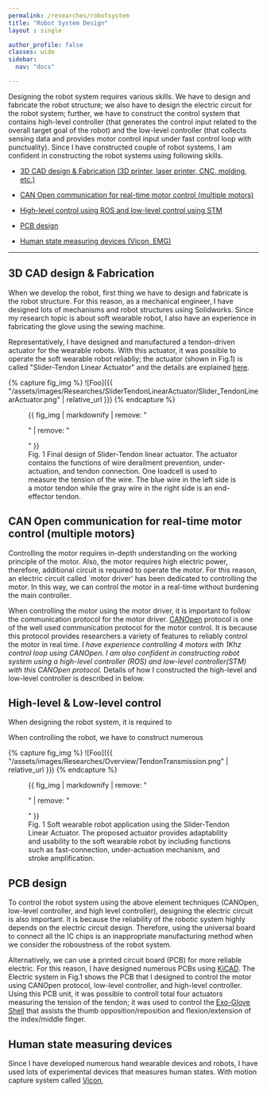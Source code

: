 ```yaml
---
permalink: /researches/robotsystem
title: "Robot System Design"
layout : single

author_profile: false
classes: wide
sidebar:
  nav: "docs"

---
```


Designing the robot system requires various skills. We have to design and fabricate the robot structure; we also have to design the electric circuit for the robot system; further, we have to construct the control system that contains high-level controller (that generates the control input related to the overall target goal of the robot) and the low-level controller (that collects sensing data and provides motor control input under fast control loop with punctuality). Since I have constructed couple of robot systems, I am confident in constructing the robot systems using following skills.

- [3D CAD design & Fabrication (3D printer, laser printer, CNC, molding, etc.)][3D CAD design]

- [CAN Open communication for real-time motor control (multiple motors)][CANOpen]

- [High-level control using ROS and low-level control using STM][Control]

- [PCB design][PCB design]

- [Human state measuring devices (Vicon, EMG)][State measuring]


---
## 3D CAD design & Fabrication

When we develop the robot, first thing we have to design and fabricate is the robot structure. For this reason, as a mechanical engineer, I have designed lots of mechanisms and robot structures using Solidworks. Since my research topic is about soft wearable robot, I also have an experience in fabricating the glove using the sewing machine.

Representatively, I have designed and manufactured a tendon-driven actuator for the wearable robots. With this actuator, it was possible to operate the soft wearable robot reliabliy; the actuator (shown in Fig.1) is called "Slider-Tendon Linear Actuator" and the details are explained [here][Actuator]. 

{% capture fig_img %}
![Foo]({{ "/assets/images/Researches/SliderTendonLinearActuator/Slider_TendonLinearActuator.png" | relative_url }})
{% endcapture %}

<figure>
  {{ fig_img | markdownify | remove: "<p>" | remove: "</p>" }}
  <figcaption>Fig. 1 Final design of Slider-Tendon linear actuator. The actuator contains the functions of wire derailment prevention, under-actuation, and tendon connection. One loadcell is used to measure the tension of the wire. The blue wire in the left side is a motor tendon while the gray wire in the right side is an end-effector tendon.</figcaption>
</figure>

## CAN Open communication for real-time motor control (multiple motors)

Controlling the motor requires in-depth understanding on the working principle of the motor. Also, the motor requires high electric power, therefore, additional circuit is required to operate the motor. For this reason, an electric circuit called `motor driver' has been dedicated to controlling the motor. In this way, we can control the motor in a real-time without burdening the main controller. 

When controlling the motor using the motor driver, it is important to follow the communication protocol for the motor driver. [CANOpen][cia_link] protocol is one of the well used communication protocol for the motor control. It is because this protocol provides researchers a variety of features to reliably control the motor in real time. *I have experience controlling 4 motors with 1Khz control loop using CANOpen. I am also confident in constructing robot system using a high-level controller (ROS) and low-level controller(STM) with this CANOpen protocol.* Details of how I constructed the high-level and low-level controller is described in below.

## High-level & Low-level control

When designing the robot system, it is required to 

When controlling the robot, we have to construct numerous 


{% capture fig_img %}
![Foo]({{ "/assets/images/Researches/Overview/TendonTransmission.png" | relative_url }})
{% endcapture %}

<figure>
  {{ fig_img | markdownify | remove: "<p>" | remove: "</p>" }}
  <figcaption>Fig. 1 Soft wearable robot application using the Slider-Tendon Linear Actuator. The proposed actuator provides adaptability and usability to the soft wearable robot by including functions such as fast-connection, under-actuation mechanism, and stroke amplification.</figcaption>
</figure>


## PCB design
To control the robot system using the above element techniques (CANOpen, low-level controller, and high level controller), designing the electric circuit is also important. It is because the reliability of the robotic system highly depends on the electric circuit design. Therefore, using the universal board to connect all the IC chips is an inappropriate manufacturing method when we consider the roboustness of the robot system.

Alternatively, we can use a printed circuit board (PCB) for more reliable electric. For this reason, I have designed numerous PCBs using [KiCAD][KiCAD_link]. The Electric system in Fig.1 shows the PCB that I designed to control the motor using CANOpen protocol, low-level controller, and high-level controller. Using this PCB unit, it was possible to controll total four actuators measuring the tension of the tendon; it was used to control the [Exo-Glove Shell][Exo-Glove_shell] that assists the thumb opposition/reposition and flexion/extension of the index/middle finger.


## Human state measuring devices
Since I have developed numerous hand wearable devices and robots, I have used lots of experimental devices that measures human states. With motion capture system called [Vicon][vicon_link], 




[Tmech_pdf]:https://github.com/bc-kim/bc-kim.github.io/blob/master/assets/Publications/Slider-Tendon_Linear_Actuator_With_Under-Actuation_and_Fast-Connection_for_Soft_Wearable_Robots.pdf
[Tmech_link]: https://ieeexplore.ieee.org/document/9314058 
[3D CAD design]: /researches/robotsystem#3d-cad-design--fabrication
[up]: /researches/robotsystem
[Actuator]: /researches/actuator
[CANOpen]: /researches/robotsystem#can-open-communication-for-real-time-motor-control-multiple-motors
[PCB design]: /researches/robotsystem#pcb-design
[Control]: /researches/robotsystem#high-level--low-level-control
[State measuring]: /researches/robotsystem#human-state-measuring-devices
[cia_link]: https://www.can-cia.org/canopen/
[vicon_link]: https://www.vicon.com
[KiCAD_link]: https://kicad.org
[Exo-Glove_shell]: /researches/exogloveshell